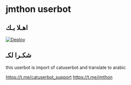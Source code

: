 # jmthon userbot

## اهـلا بـك

[![Deploy](https://www.herokucdn.com/deploy/button.svg)](https://heroku.com/deploy?template=https://github.com/Jmthon18/pack)

## شكـرا لكـ 


this userbot is import of catuserbot and translate to arabic

https://t.me/catuserbot_support
https://t.me/jmthon
